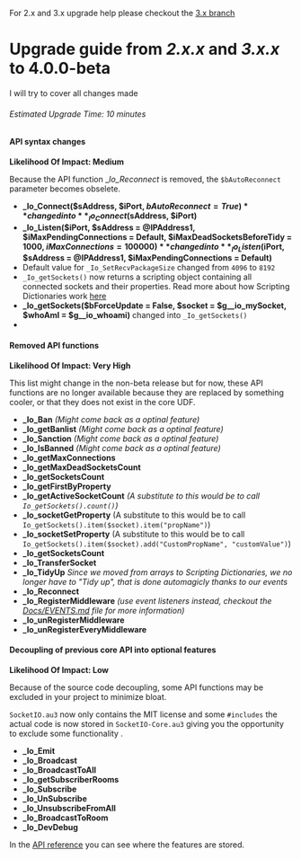 For 2.x and 3.x upgrade help please checkout the [3.x branch](https://github.com/tarreislam/Autoit-Socket-IO/blob/3.x/upgrade.md)

# Upgrade guide from _2.x.x_ and _3.x.x_ to 4.0.0-beta

I will try to cover all changes made

###### Estimated Upgrade Time: 10 minutes

#### API syntax changes

**Likelihood Of Impact: Medium**

Because the API function __Io_Reconnect_ is removed, the `$bAutoReconnect ` parameter becomes obselete.

* **_Io_Connect($sAddress, $iPort, $bAutoReconnect = True)** changed into **_Io_Connect($sAddress, $iPort)**
* **_Io_Listen($iPort, $sAddress = @IPAddress1, $iMaxPendingConnections = Default, $iMaxDeadSocketsBeforeTidy = 1000, $iMaxConnections = 100000)** changed into **_Io_Listen($iPort, $sAddress = @IPAddress1, $iMaxPendingConnections = Default)**
* Default value for `_Io_SetRecvPackageSize` changed from `4096` to `8192`
* `_Io_getSockets()` now returns a scripting object containing all connected sockets and their properties. Read more about how Scripting Dictionaries work [here](https://docs.microsoft.com/en-us/office/vba/language/reference/user-interface-help/dictionary-object)
* **_Io_getSockets($bForceUpdate = False, $socket = $g__io_mySocket, $whoAmI = $g__io_whoami)** changed into  `_Io_getSockets()`
* 

#### Removed API functions

**Likelihood Of Impact: Very High**

This list might change in the non-beta release but for now, these API functions are no longer available because they are replaced by something cooler, or that they does not exist in the core UDF.

* **_Io_Ban** _(Might come back as a optinal feature)_
* **_Io_getBanlist** _(Might come back as a optinal feature)_
* **_Io_Sanction** _(Might come back as a optinal feature)_
* **_Io_IsBanned** _(Might come back as a optinal feature)_
* **_Io_getMaxConnections** 
* **_Io_getMaxDeadSocketsCount**
* **_Io_getSocketsCount**
* **_Io_getFirstByProperty**
* **_Io_getActiveSocketCount** *(A substitute to this would be to call `Io_getSockets().count()`)*
* **_Io_socketGetProperty** (A substitute to this would be to call `Io_getSockets().item($socket).item("propName")`)
* **_Io_socketSetProperty** (A substitute to this would be to call `Io_getSockets().item($socket).add("CustomPropName", "customValue")`)
* **_Io_getSocketsCount**
* **_Io_TransferSocket**
* **_Io_TidyUp** _Since we moved from arrays to Scripting Dictionaries, we no longer have to "Tidy up", that is done automagicly thanks to our events_
* **_Io_Reconnect**
* **_Io_RegisterMiddleware** _(use event listeners instead, checkout the [Docs/EVENTS.md](Docs/EVENTS.md) file for more information)_
* **_Io_unRegisterMiddleware**
* **_Io_unRegisterEveryMiddleware**

#### Decoupling of previous core API into optional features

**Likelihood Of Impact: Low**

Because of the source code decoupling, some API functions may be excluded in your project to minimize bloat.

`SocketIO.au3` now only contains the MIT license and some `#includes` the actual code is now stored in `SocketIO-Core.au3` giving you the opportunity to exclude some functionality .

* **_Io_Emit**
* **_Io_Broadcast**
* **_Io_BroadcastToAll**
* **_Io_getSubscriberRooms**
* **_Io_Subscribe**
* **_Io_UnSubscribe**
* **_Io_UnsubscribeFromAll**
* **_Io_BroadcastToRoom**
* **_Io_DevDebug**

In the [API reference](API.md) you can see where the features are stored.



